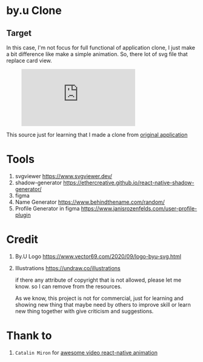 # by.u Clone

## Target
In this case, I'm not focus for full functional of application clone, I just make a bit difference like make a simple animation. So, there lot of svg file that replace card view. 

<figure class="video_container">
  <iframe src="https://drive.google.com/open?id=13qmt8zWuYmKH3RIknoSxAPElVheiOO7j&authuser=2" frameborder="0" allowfullscreen="true"> </iframe>
</figure>

This source just for learning that I made a clone from [original application](https://play.google.com/store/apps/details?id=com.byu.id) 

# Tools

1. svgviewer https://www.svgviewer.dev/
2. shadow-generator https://ethercreative.github.io/react-native-shadow-generator/
3. figma
4. Name Generator https://www.behindthename.com/random/
5. Profile Generator in figma https://www.janisrozenfelds.com/user-profile-plugin

# Credit

1. By.U Logo https://www.vector69.com/2020/09/logo-byu-svg.html
2. Illustrations https://undraw.co/illustrations


    if there any attribute of copyright that is not allowed, please let me know. so I can remove from the resources.

    As we know, this project is not for commercial, just for learning and showing new thing that maybe need by others to improve skill or learn new thing together with give criticism and suggestions.

# Thank to
1. `Catalin Miron` for [awesome video react-native animation](t.ly/tcsN)